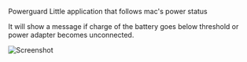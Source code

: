 Powerguard
Little application that follows mac's power status

It will show a message if charge of the battery goes below threshold or power adapter becomes unconnected.

![Screenshot]("screenshots/base.png")
